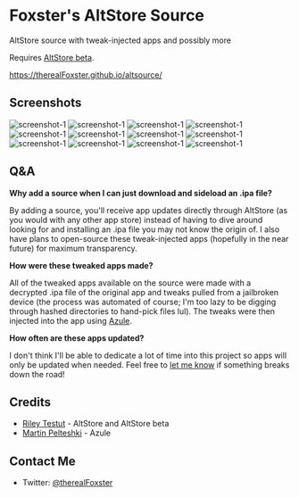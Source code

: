 # Foxster's AltStore Source
AltStore source with tweak-injected apps and possibly more

Requires [AltStore beta](https://faq.altstore.io/patreon/beta-features/).

https://therealFoxster.github.io/altsource/

## Screenshots
![screenshot-1](img/screenshots/AltSource/light/IMG_1998.PNG#gh-light-mode-only)
![screenshot-1](img/screenshots/AltSource/light/IMG_2001.PNG#gh-light-mode-only)
![screenshot-1](img/screenshots/AltSource/light/IMG_2003.PNG#gh-light-mode-only)
![screenshot-1](img/screenshots/AltSource/light/IMG_2005.PNG#gh-light-mode-only)
![screenshot-1](img/screenshots/AltSource/light/IMG_2007.PNG#gh-light-mode-only)
![screenshot-1](img/screenshots/AltSource/light/IMG_2009.PNG#gh-light-mode-only)
![screenshot-1](img/screenshots/AltSource/dark/IMG_1999.PNG#gh-dark-mode-only)
![screenshot-1](img/screenshots/AltSource/dark/IMG_2002.PNG#gh-dark-mode-only)
![screenshot-1](img/screenshots/AltSource/dark/IMG_2004.PNG#gh-dark-mode-only)
![screenshot-1](img/screenshots/AltSource/dark/IMG_2006.PNG#gh-dark-mode-only)
![screenshot-1](img/screenshots/AltSource/dark/IMG_2008.PNG#gh-dark-mode-only)
![screenshot-1](img/screenshots/AltSource/dark/IMG_2010.PNG#gh-dark-mode-only)

## Q&A

**Why add a source when I can just download and sideload an .ipa file?**

By adding a source, you'll receive app updates directly through AltStore (as you would with any other app store) instead of having to dive around looking for and installing an .ipa file you may not know the origin of. I also have plans to open-source these tweak-injected apps (hopefully in the near future) for maximum transparency.

**How were these tweaked apps made?**

All of the tweaked apps available on the source were made with a decrypted .ipa file of the original app and tweaks pulled from a jailbroken device (the process was automated of course; I'm too lazy to be digging through hashed directories to hand-pick files lul). The tweaks were then injected into the app using [Azule](https://github.com/Al4ise/Azule).

**How often are these apps updated?**

I don't think I'll be able to dedicate a lot of time into this project so apps will only be updated when needed. Feel free to [let me know](#contact-me) if something breaks down the road!

## Credits
* [Riley Testut](https://github.com/rileytestut) - AltStore and AltStore beta
* [Martin Pelteshki](https://github.com/Al4ise) - Azule

## Contact Me
* Twitter: [@therealFoxster](https://twitter.com/therealFoxster)
